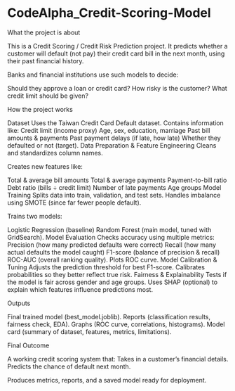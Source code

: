 # CodeAlpha_Credit-Scoring-Model
What the project is about

This is a Credit Scoring / Credit Risk Prediction project.
It predicts whether a customer will default (not pay) their credit card bill in the next month, using their past financial history.

Banks and financial institutions use such models to decide:

Should they approve a loan or credit card?
How risky is the customer?
What credit limit should be given?

How the project works

Dataset
Uses the Taiwan Credit Card Default dataset.
Contains information like:
Credit limit (income proxy)
Age, sex, education, marriage
Past bill amounts & payments
Past payment delays (if late, how late)
Whether they defaulted or not (target).
Data Preparation & Feature Engineering
Cleans and standardizes column names.

Creates new features like:

Total & average bill amounts
Total & average payments
Payment-to-bill ratio
Debt ratio (bills ÷ credit limit)
Number of late payments
Age groups
Model Training
Splits data into train, validation, and test sets.
Handles imbalance using SMOTE (since far fewer people default).

Trains two models:

Logistic Regression (baseline)
Random Forest (main model, tuned with GridSearch).
Model Evaluation
Checks accuracy using multiple metrics:
Precision (how many predicted defaults were correct)
Recall (how many actual defaults the model caught)
F1-score (balance of precision & recall)
ROC-AUC (overall ranking quality).
Plots ROC curve.
Model Calibration & Tuning
Adjusts the prediction threshold for best F1-score.
Calibrates probabilities so they better reflect true risk.
Fairness & Explainability
Tests if the model is fair across gender and age groups.
Uses SHAP (optional) to explain which features influence predictions most.

Outputs

Final trained model (best_model.joblib).
Reports (classification results, fairness check, EDA).
Graphs (ROC curve, correlations, histograms).
Model card (summary of dataset, features, metrics, limitations).

Final Outcome

A working credit scoring system that:
Takes in a customer’s financial details.
Predicts the chance of default next month.

Produces metrics, reports, and a saved model ready for deployment.
